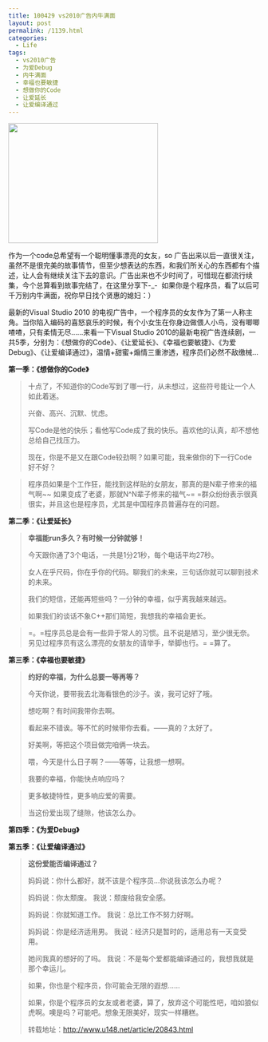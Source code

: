 ```yaml
---
title: 100429 vs2010广告内牛满面
layout: post
permalink: /1139.html
categories:
  - Life
tags:
  - vs2010广告
  - 为爱Debug
  - 内牛满面
  - 幸福也要敏捷
  - 想做你的Code
  - 让爱延长
  - 让爱编译通过
---
```

[<img class="aligncenter size-medium wp-image-1140" title="vs20101" src="http://www.80aj.com/wp-content/uploads/2010/04/vs20101-300x240.jpg" alt="" width="300" height="240" />][1]

作为一个code总希望有一个聪明懂事漂亮的女友，so 广告出来以后一直很关注，虽然不是很完美的故事情节，但至少想表达的东西，和我们所关心的东西都有个描述，让人会有继续关注下去的意识。广告出来也不少时间了，可惜现在都流行续集，今个总算看到故事完结了，在这里分享下-_-  如果你是个程序员，看了以后可千万别内牛满面，祝你早日找个贤惠的媳妇：）

最新的Visual Studio 2010 的电视广告中，一个程序员的女友作为了第一人称主角。当你陷入编码的喜怒哀乐的时候，有个小女生在你身边做偎人小鸟，没有唧唧喳喳，只有柔情无尽……来看一下Visual Studio 2010的最新电视广告连续剧，一共5季，分别为：《想做你的Code》、《让爱延长》、《幸福也要敏捷》、《为爱Debug》、《让爱编译通过》，温情+甜蜜+煽情三重渗透，程序员们必然不敌缴械&#8230;

**第一季：《想做你的Code》**



> 十点了，不知道你的Code写到了哪一行，从未想过，这些符号能让一个人如此着迷。
> 
> 兴奋、高兴、沉默、忧虑。
> 
> 写Code是他的快乐；看他写Code成了我的快乐。喜欢他的认真，却不想他总给自己找压力。
> 
> 现在，你是不是又在跟Code较劲啊？如果可能，我来做你的下一行Code 好不好？

> 程序员如果是个工作狂，能找到这样贴的女朋友，那真的是N辈子修来的福气啊~~ 如果变成了老婆，那就N^N辈子修来的福气~= =群众纷纷表示很真很实，并且这也是程序员，尤其是中国程序员普遍存在的问题。

**第二季：《让爱延长》**



> **幸福能run多久？有时候一分钟就够！**
> 
> 今天跟你通了3个电话，一共是1分21秒，每个电话平均27秒。
> 
> 女人在乎尺码，你在乎你的代码。聊我们的未来，三句话你就可以聊到技术的未来。
> 
> 我们的短信，还能再短些吗？一分钟的幸福，似乎离我越来越远。
> 
> 如果我们的谈话不象C++那们简短，我想我的幸福会更长。

> =。=程序员总是会有一些异于常人的习惯。且不说是陋习，至少很无奈。另见过程序员有这么漂亮的女朋友的请举手，举脚也行。= =算了。

**第三季：《幸福也要敏捷》**



> **约好的幸福，为什么总要一等再等？**
> 
> 今天你说，要带我去北海看银色的沙子。诶，我可记好了哦。
> 
> 想吃啊？有时间我带你去啊。
> 
> 看起来不错诶。等不忙的时候带你去看。——真的？太好了。
> 
> 好美啊，等把这个项目做完咱俩一块去。
> 
> 喂，今天是什么日子啊？——等等，让我想一想啊。
> 
> 我要的幸福，你能快点响应吗？

> 更多敏捷特性，更多响应爱的需要。
> 
> 当这份爱出现了缝隙，他该怎么办。

**第四季：《为爱Debug》**



**第五季：《让爱编译通过》**



> **这份爱能否编译通过？**
> 
> 妈妈说：你什么都好，就不该是个程序员&#8230;你说我该怎么办呢？
> 
> 妈妈说：你太颓废。 我说：颓废给我安全感。
> 
> 妈妈说：你就知道工作。 我说：总比工作不努力好啊。
> 
> 妈妈说：你是经济适用男。 我说：经济只是暂时的，适用总有一天变受用。
> 
> 她问我真的想好的了吗。 我说：不是每个爱都能编译通过的，我想我就是那个幸运儿。

> 如果，你也是个程序员，你可能会无限的遐想……
> 
> 如果，你是个程序员的女友或者老婆，算了，放弃这个可能性吧，咱如狼似虎啊。噢是吗？可能吧。想象无限美好，现实一样糟糕。
> 
> 转载地址：<http://www.u148.net/article/20843.html>

 [1]: http://www.80aj.com/wp-content/uploads/2010/04/vs20101.jpg
